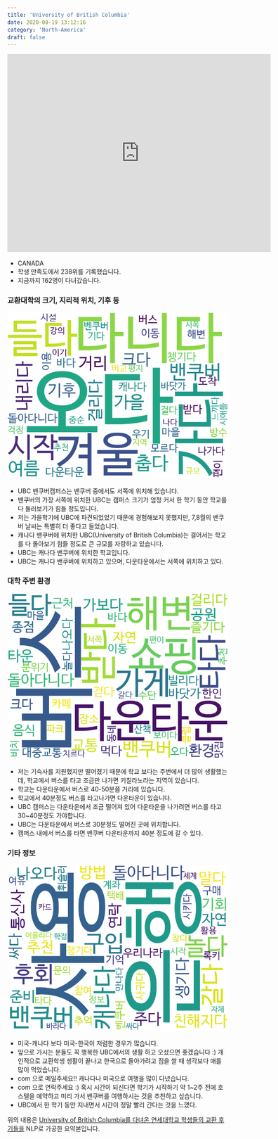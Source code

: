 ```yaml
---
title: 'University of British Columbia'
date: 2020-08-19 13:12:16
category: 'North-America'
draft: false
---
```


<iframe
width="600"
height="450"
frameborder="0" style="border:0"
src="https://www.google.com/maps/embed/v1/place?key=AIzaSyC9e1AME-pVmWC4hBpFdu5S4dKzyepa3HQ&q=University+of+British+Columbia&center=49.2606052,-123.24599380000001&zoom=14" allowfullscreen>
</iframe>


* CANADA
* 학생 만족도에서 238위를 기록했습니다.
* 지금까지 162명이 다녀갔습니다. 

### 교환대학의 크기, 지리적 위치, 기후 등

![gen_info-WordCloud](../univ_wordclouds_okt/gen_info/CA000012_gen_info_okt.png)

* UBC 밴쿠버캠퍼스는 밴쿠버 중에서도 서쪽에 위치해 있습니다.
* 밴쿠버의 가장 서쪽에 위치한 UBC는 캠퍼스 크기가 엄청 커서 한 학기 동안 학교를 다 둘러보기가 힘들 정도입니다.
* 저는 가을학기에 UBC에 파견되었었기 때문에 경험해보지 못했지만, 7,8월의 밴쿠버 날씨는 특별히 더 좋다고 들었습니다.
* 캐나다 밴쿠버에 위치한 UBC(University of British Columbia)는 걸어서는 학교를 다 돌아보기 힘들 정도로 큰 규모를 자랑하고 있습니다.
* UBC는 캐나다 밴쿠버에 위치한 학교입니다.
* UBC는 캐나다 밴쿠버에 위치하고 있으며, 다운타운에서는 서쪽에 위치하고 있다.


### 대학 주변 환경

![env_info-WordCloud](../univ_wordclouds_okt/env_info/CA000012_env_info_okt.png)

* 저는 기숙사를 지원했지만 떨어졌기 때문에 학교 보다는 주변에서 더 많이 생활했는데, 학교에서 버스를 타고 조금만 나가면 키칠라노라는 지역이 있습니다.
* 학교는 다운타운에서 버스로 40-50분쯤 거리에 있습니다.
* 학교에서 40분정도 버스를 타고나가면 다운타운이 있습니다.
* UBC 캠퍼스는 다운타운에서 조금 떨어져 있어 다운타운을 나가려면 버스를 타고 30~40분정도 가야합니다.
* UBC는 다운타운에서 버스로 30분정도 떨어진 곳에 위치합니다.
* 캠퍼스 내에서 버스를 타면 밴쿠버 다운타운까지 40분 정도에 갈 수 있다.


### 기타 정보

![etc_info-WordCloud](../univ_wordclouds_okt/etc_info/CA000012_etc_info_okt.png)

* 미국-캐나다 보다 미국-한국이 저렴한 경우가 많습니다.
* 앞으로 가시는 분들도 꼭 행복한 UBC에서의 생활 하고 오셨으면 좋겠습니다 :) 개인적으로 교환학생 생활이 끝나고 한국으로 돌아가려고 짐을 쌀 때 생각보다 애를 많이 먹었습니다.
* com 으로 메일주세요!! 캐나다나 미국으로 여행을 많이 다녔습니다.
* com 으로 연락주세요 :) 혹시 시간이 되신다면 학기가 시작하기 약 1~2주 전에 호스텔을 예약하고 미리 가서 밴쿠버를 여행하시는 것을 추천하고 싶습니다.
* UBC에서 한 학기 동안 지내면서 시간이 정말 빨리 간다는 것을 느꼈다.


위의 내용은 [University of British Columbia를 다녀온 연세대학교 학생들의 교환 후기들을](http://oia.yonsei.ac.kr/partner/expReport.asp?ucode=CA000012&bgbn=A) NLP로 가공한 요약본입니다. 
